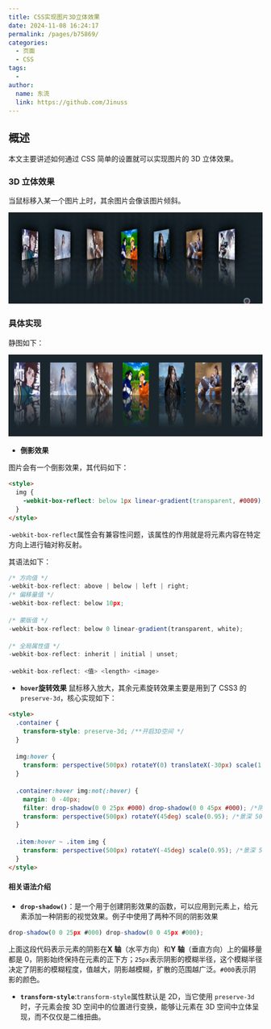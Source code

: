 ```yaml
---
title: CSS实现图片3D立体效果
date: 2024-11-08 16:24:17
permalink: /pages/b75869/
categories:
  - 页面
  - CSS
tags:
  -
author:
  name: 东流
  link: https://github.com/Jinuss
---
```


## 概述

本文主要讲述如何通过 CSS 简单的设置就可以实现图片的 3D 立体效果。

### 3D 立体效果

当鼠标移入某一个图片上时，其余图片会像该图片倾斜。

<img src="../../Demo/gif/css3d.gif"/>

### 具体实现

静图如下：

<img src="../../Demo/image/css3d.png" />

- **倒影效果**

图片会有一个倒影效果，其代码如下：

```html
<style>
  img {
    -webkit-box-reflect: below 1px linear-gradient(transparent, #0009);
  }
</style>
```

`-webkit-box-reflect`属性会有兼容性问题，该属性的作用就是将元素内容在特定方向上进行轴对称反射。

其语法如下：

```js
/* 方向值 */
-webkit-box-reflect: above | below | left | right;
/* 偏移量值 */
-webkit-box-reflect: below 10px;

/* 蒙版值 */
-webkit-box-reflect: below 0 linear-gradient(transparent, white);

/* 全局属性值 */
-webkit-box-reflect: inherit | initial | unset;

-webkit-box-reflect: <值> <length> <image>
```

- **`hover`旋转效果**
  鼠标移入放大，其余元素旋转效果主要是用到了 CSS3 的 `preserve-3d`，核心实现如下：

```html
<style>
  .container {
    transform-style: preserve-3d; /**开启3D空间 */
  }

  img:hover {
    transform: perspective(500px) rotateY(0) translateX(-30px) scale(1.5); /*景深 500px 沿X轴负半轴平移30px 放大1.5倍*/
  }

  .container:hover img:not(:hover) {
    margin: 0 -40px;
    filter: drop-shadow(0 0 25px #000) drop-shadow(0 0 45px #000); /*阴影效果*/
    transform: perspective(500px) rotateY(45deg) scale(0.95); /*景深 500px 沿Y轴逆时针旋转45° 缩小0.95倍*/
  }

  .item:hover ~ .item img {
    transform: perspective(500px) rotateY(-45deg) scale(0.95); /*景深 500px 沿Y轴顺时针旋转45° 缩小0.95倍*/
  }
</style>
```

#### 相关语法介绍

- **`drop-shadow()`**：是一个用于创建阴影效果的函数，可以应用到元素上，给元素添加一种阴影的视觉效果。例子中使用了两种不同的阴影效果

```js
drop-shadow(0 0 25px #000) drop-shadow(0 0 45px #000);
```

上面这段代码表示元素的阴影在**X 轴**（水平方向）和**Y 轴**（垂直方向）上的偏移量都是 0，阴影始终保持在元素的正下方；`25px`表示阴影的模糊半径，这个模糊半径决定了阴影的模糊程度，值越大，阴影越模糊，扩散的范围越广泛。`#000`表示阴影的颜色。

- **`transform-style`**:`transform-style`属性默认是 2D，当它使用 `preserve-3d` 时，子元素会按 3D 空间中的位置进行变换，能够让元素在 3D 空间中立体呈现，而不仅仅是二维扭曲。
